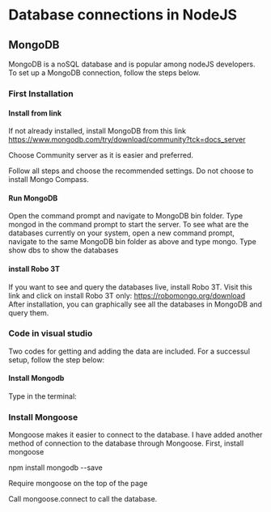 # Database connections in NodeJS

## MongoDB

MongoDB is a noSQL database and is popular among nodeJS developers. To set up a MongoDB connection, follow the steps below.

### First Installation

#### Install from link

If not already installed, install MongoDB from this link https://www.mongodb.com/try/download/community?tck=docs_server

Choose Community server as it is easier and preferred.

Follow all steps and choose the recommended settings. Do not choose to install Mongo Compass.

#### Run MongoDB

Open the command prompt and navigate to MongoDB bin folder. Type mongod in the command prompt to start the server.
To see what are the databases currently on your system, open a new command prompt, navigate to the same MongoDB bin folder as above and type mongo.
Type show dbs to show the databases

#### install Robo 3T

If you want to see and query the databases live, install Robo 3T. Visit this link and click on install Robo 3T only: https://robomongo.org/download
After installation, you can graphically see all the databases in MongoDB and query them.

### Code in visual studio

Two codes for getting and adding the data are included. For a successul setup, follow the step below:

#### Install Mongodb

Type in the terminal:

### Install Mongoose
Mongoose makes it easier to connect to the database. I have added another method of connection to the database through Mongoose. First, install mongoose 

npm install mongodb --save

Require mongoose on the top of the page

Call mongoose.connect to call the database.



